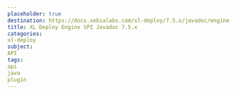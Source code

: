 ```yaml
---
placeholder: true
destination: https://docs.xebialabs.com/xl-deploy/7.5.x/javadoc/engine-spi/index.html
title: XL Deploy Engine SPI Javadoc 7.5.x
categories:
xl-deploy
subject:
API
tags:
api
java
plugin
---
```

